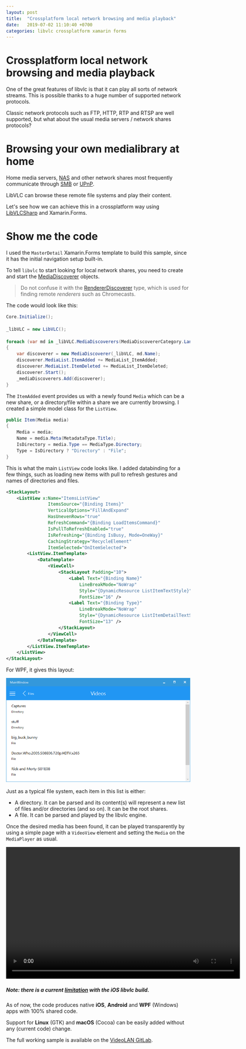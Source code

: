 ```yaml
---
layout: post
title:  "Crossplatform local network browsing and media playback"
date:   2019-07-02 11:10:40 +0700
categories: libvlc crossplatform xamarin forms
---
```


# Crossplatform local network browsing and media playback

One of the great features of libvlc is that it can play all sorts of network streams. This is possible thanks to a huge number of supported network protocols.

Classic network protocols such as FTP, HTTP, RTP and RTSP are well supported, but what about the usual media servers / network shares protocols?

# Browsing your own medialibrary at home

Home media servers, [NAS](https://en.wikipedia.org/wiki/Network-attached_storage) and other network shares most frequently communicate through [SMB](https://en.wikipedia.org/wiki/Server_Message_Block) or [UPnP](https://en.wikipedia.org/wiki/Universal_Plug_and_Play).

LibVLC can browse these remote file systems and play their content.

Let's see how we can achieve this in a crossplatform way using [LibVLCSharp](https://code.videolan.org/videolan/LibVLCSharp) and Xamarin.Forms.

# Show me the code

I used the `MasterDetail` Xamarin.Forms template to build this sample, since it has the initial navigation setup built-in.

To tell `libvlc` to start looking for local network shares, you need to create and start the [MediaDiscoverer](https://code.videolan.org/videolan/LibVLCSharp/blob/master/LibVLCSharp/Shared/MediaDiscoverer.cs) objects.

> Do not confuse it with the [RendererDiscoverer](https://code.videolan.org/videolan/LibVLCSharp/blob/master/LibVLCSharp/Shared/RendererDiscoverer.cs) type, which is used for finding remote _renderers_ such as Chromecasts.

The code would look like this:

~~~~csharp
Core.Initialize();

_libVLC = new LibVLC();

foreach (var md in _libVLC.MediaDiscoverers(MediaDiscovererCategory.Lan))
{
    var discoverer = new MediaDiscoverer(_libVLC, md.Name);
    discoverer.MediaList.ItemAdded += MediaList_ItemAdded;
    discoverer.MediaList.ItemDeleted += MediaList_ItemDeleted;
    discoverer.Start();
    _mediaDiscoverers.Add(discoverer);
}
~~~~

The `ItemAdded` event provides us with a newly found `Media` which can be a new share, or a directory/file within a share we are currently browsing. I created a simple model class for the `ListView`.

~~~~csharp
public Item(Media media)
{
    Media = media;
    Name = media.Meta(MetadataType.Title);
    IsDirectory = media.Type == MediaType.Directory;
    Type = IsDirectory ? "Directory" : "File";
}
~~~~

This is what the main `ListView` code looks like. I added databinding for a few things, such as loading new items with pull to refresh gestures and names of directories and files.

~~~~xml
<StackLayout>
    <ListView x:Name="ItemsListView"
                ItemsSource="{Binding Items}"
                VerticalOptions="FillAndExpand"
                HasUnevenRows="true"
                RefreshCommand="{Binding LoadItemsCommand}"
                IsPullToRefreshEnabled="true"
                IsRefreshing="{Binding IsBusy, Mode=OneWay}"
                CachingStrategy="RecycleElement"
                ItemSelected="OnItemSelected">
        <ListView.ItemTemplate>
            <DataTemplate>
                <ViewCell>
                    <StackLayout Padding="10">
                        <Label Text="{Binding Name}" 
                            LineBreakMode="NoWrap" 
                            Style="{DynamicResource ListItemTextStyle}" 
                            FontSize="16" />
                        <Label Text="{Binding Type}" 
                            LineBreakMode="NoWrap"
                            Style="{DynamicResource ListItemDetailTextStyle}"
                            FontSize="13" />
                    </StackLayout>
                </ViewCell>
            </DataTemplate>
        </ListView.ItemTemplate>
    </ListView>
</StackLayout>
~~~~

For WPF, it gives this layout:

<p align="center">
    <img src="/assets/localnetwork.png" />
</p>

Just as a typical file system, each item in this list is either:

- A directory. It can be parsed and its content(s) will represent a new list of files and/or directories (and so on). It can be the root shares.
- A file. It can be parsed and played by the libvlc engine.

Once the desired media has been found, it can be played transparently by using a simple page with a `VideoView` element and setting the `Media` on the `MediaPlayer` as usual.

<p align="center">
<video width="640" height="360" controls>
  <source src="/assets/localnetwork-record.mp4" type="video/mp4">
</video>
</p>

##### Note: there is a current [limitation](https://code.videolan.org/videolan/LibVLCSharp/issues/151) with the iOS libvlc build.

As of now, the code produces native **iOS**, **Android** and **WPF** (Windows) apps with 100% shared code.

Support for **Linux** (GTK) and **macOS** (Cocoa) can be easily added without any (current code) change.

The full working sample is available on the [VideoLAN GitLab](https://code.videolan.org/mfkl/libvlcsharp-samples/tree/master/LocalNetwork).
